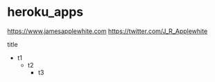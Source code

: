 # heroku_apps
https://www.jamesapplewhite.com
https://twitter.com/J_R_Applewhite


title
- t1
  - t2
    - t3
